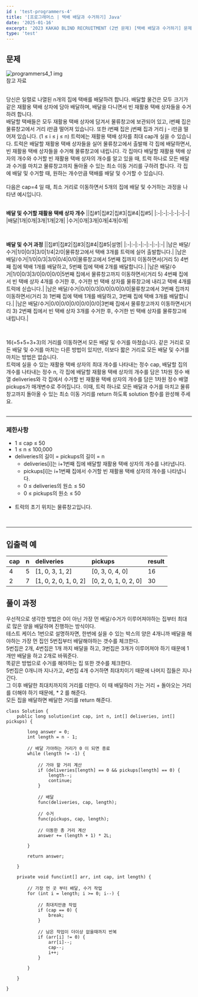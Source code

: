 ```yaml
---
id : 'test-programmers-4'
title: '[프로그래머스 | 택배 배달과 수거하기] Java'
date: '2025-01-16'
excerpt: '2023 KAKAO BLIND RECRUITMENT (2번 문제) [택배 배달과 수거하기] 문제풀이(정답 포함) 글입니다.'
type: 'test'
---
```


## 문제

<div class="markdown">
    <div class="img">
        <img src="/imgs/programmers4/programmers4_1.png" alt="programmers4_1 img" />
        <div class="explanation text-center">
            참고 자료
        </div>
    </div>
</div>
<br>

당신은 일렬로 나열된 n개의 집에 택배를 배달하려 합니다. 배달할 물건은 모두 크기가 같은 재활용 택배 상자에 담아 배달하며, 배달을 다니면서 빈 재활용 택배 상자들을 수거하려 합니다.<br>
배달할 택배들은 모두 재활용 택배 상자에 담겨서 물류창고에 보관되어 있고, i번째 집은 물류창고에서 거리 i만큼 떨어져 있습니다. 또한 i번째 집은 j번째 집과 거리 j - i만큼 떨어져 있습니다. (1 ≤ i ≤ j ≤ n)
트럭에는 재활용 택배 상자를 최대 cap개 실을 수 있습니다. 트럭은 배달할 재활용 택배 상자들을 실어 물류창고에서 출발해 각 집에 배달하면서, 빈 재활용 택배 상자들을 수거해 물류창고에 내립니다. 각 집마다 배달할 재활용 택배 상자의 개수와 수거할 빈 재활용 택배 상자의 개수를 알고 있을 때, 트럭 하나로 모든 배달과 수거를 마치고 물류창고까지 돌아올 수 있는 최소 이동 거리를 구하려 합니다. 각 집에 배달 및 수거할 때, 원하는 개수만큼 택배를 배달 및 수거할 수 있습니다.<br>
<br>
다음은 cap=4 일 때, 최소 거리로 이동하면서 5개의 집에 배달 및 수거하는 과정을 나타낸 예시입니다.<br>
<br>

**배달 및 수거할 재활용 택배 상자 개수**
||집#1|집#2|집#3|집#4|집#5|
|:-|:-|:-|:-|:-|:-|
|배달|1개|0개|3개|1개|2개|
|수거|0개|3개|0개|4개|0개|

<br>

**배달 및 수거 과정**
||집#1|집#2|집#3|집#4|집#5|설명|
|:-|:-|:-|:-|:-|:-|:-|
|남은 배달/수거|1/0|0/3|3/0|1/4|2/0|물류창고에서 택배 3개를 트럭에 실어 출발합니다.|
|남은 배달/수거|1/0|0/3|3/0|0/4|0/0|물류창고에서 5번째 집까지 이동하면서(거리 5) 4번째 집에 택배 1개를 배달하고, 5번째 집에 택배 2개를 배달합니다.|
|남은 배달/수거|1/0|0/3|3/0|0/0|0/0|5번째 집에서 물류창고까지 이동하면서(거리 5) 4번째 집에서 빈 택배 상자 4개를 수거한 후, 수거한 빈 택배 상자를 물류창고에 내리고 택배 4개를 트럭에 싣습니다.|
|남은 배달/수거|0/0|0/3|0/0|0/0|0/0|물류창고에서 3번째 집까지 이동하면서(거리 3) 1번째 집에 택배 1개를 배달하고, 3번째 집에 택배 3개를 배달합니다.|
|남은 배달/수거|0/0|0/0|0/0|0/0|0/0|3번째 집에서 물류창고까지 이동하면서(거리 3) 2번째 집에서 빈 택배 상자 3개를 수거한 후, 수거한 빈 택배 상자를 물류창고에 내립니다.|

<br>

16(=5+5+3+3)의 거리를 이동하면서 모든 배달 및 수거를 마쳤습니다. 같은 거리로 모든 배달 및 수거를 마치는 다른 방법이 있지만, 이보다 짧은 거리로 모든 배달 및 수거를 마치는 방법은 없습니다.<br>
트럭에 실을 수 있는 재활용 택배 상자의 최대 개수를 나타내는 정수 cap, 배달할 집의 개수를 나타내는 정수 n, 각 집에 배달할 재활용 택배 상자의 개수를 담은 1차원 정수 배열 deliveries와 각 집에서 수거할 빈 재활용 택배 상자의 개수를 담은 1차원 정수 배열 pickups가 매개변수로 주어집니다. 이때, 트럭 하나로 모든 배달과 수거를 마치고 물류창고까지 돌아올 수 있는 최소 이동 거리를 return 하도록 solution 함수를 완성해 주세요.<br>
<br>

***

### 제한사항

* 1 ≤ cap ≤ 50
* 1 ≤ n ≤ 100,000
* deliveries의 길이 = pickups의 길이 = n
    * deliveries[i]는 i+1번째 집에 배달할 재활용 택배 상자의 개수를 나타냅니다.
    * pickups[i]는 i+1번째 집에서 수거할 빈 재활용 택배 상자의 개수를 나타냅니다.
    * 0 ≤ deliveries의 원소 ≤ 50
    * 0 ≤ pickups의 원소 ≤ 50
    <br>
* 트럭의 초기 위치는 물류창고입니다.

<br>

***

## 입출력 예

|cap|n|deliveries|pickups|result|
|:-|:-|:-|:-|:-|
|4|5|[1, 0, 3, 1, 2]|[0, 3, 0, 4, 0]|16|
|2|7|[1, 0, 2, 0, 1, 0, 2]|[0, 2, 0, 1, 0, 2, 0]|30|

## 풀이 과정

우선적으로 생각한 방법은 0이 아닌 가장 먼 배달/수거가 이루어져야하는 집부터 최대로 많은 양을 배달하며 진행하는 방식이다. <br>
테스트 케이스 1번으로 설명하자면, 한번에 실을 수 있는 박스의 양은 4개니까 배달을 해야하는 가장 먼 집인 5번집부터 배달해야하는 갯수를 체크한다. <br>
5번집은 2개, 4번집은 1개 까지 배달을 하고, 3번집은 3개가 이루어져야 하기 때문에 1개만 배달을 하고 2개로 바꿔준다. <br>
똑같은 방법으로 수거를 해야하는 집 또한 갯수를 체크한다. <br>
5번집은 0개니까 지나가고, 4번집 4개 수거하면 최대치이기 때문에 나머지 집들은 지나간다. <br>
그 이후 배달한 최대치까지의 거리를 더한다. 이 때 배달하러 가는 거리 + 돌아오는 거리 를 더해야 하기 때문에, * 2 를 해준다. <br>
모든 집을 배달하면 배달한 거리를 return 해준다. <br>

~~~
class Solution {
    public long solution(int cap, int n, int[] deliveries, int[] pickups) {

        long answer = 0;
        int length = n - 1;

        // 배달 가야하는 거리가 0 이 되면 종료
        while (length != -1) {

            // 가야 할 거리 계산
            if (deliveries[length] == 0 && pickups[length] == 0) {
                length--;
                continue;
            }

            // 배달
            func(deliveries, cap, length);

            // 수거
            func(pickups, cap, length);

            // 이동한 총 거리 계산
            answer += (length + 1) * 2L;

        }

        return answer;

    }

    private void func(int[] arr, int cap, int length) {

        // 가장 먼 곳 부터 배달, 수거 작업
        for (int i = length; i >= 0; i--) {

            // 최대치만큼 작업
            if (cap == 0) {
                break;
            }

            // 남은 작업이 더이상 없을때까지 반복
            if (arr[i] != 0) {
                arr[i]--;
                cap--;
                i++;
            }

        }

    }
    
}
~~~